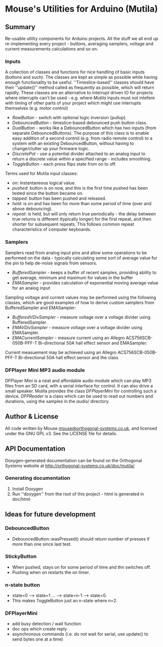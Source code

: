 
# Mouse's Utilities for Arduino (Mutila)

## Summary

Re-usable utility components for Arduino projects. All the stuff we all end up re-implementing every project - buttons, averaging samplers, voltage and current measurements calculations and so on.

### Inputs

A collection of classes and functions for nice handling of basic inputs (buttons and such). The classes are kept as simple as possible while having enough functionality to be useful. ''Timeslice-based'' classes should have their ''update()'' method called as frequently as possible, which will return rapidly. These classes are an alternative to interrupt driven IO for projects where interrupts can't be used - e.g. where *Mutila* inputs must not intefere with timing of other parts of your project which might use interrupts themselves (e.g. motor control)

* *RawButton* - switch with optional logic inversion (pullup).
* *DebouncedButton* - timeslice-based debounced push button class.
* *DualButton* - works like a DebouncedButton which has two inputs (from separate DebouncedButtons). The purpose of this class is to enable easy addition of a second control (e.g. from radio remote control) to a system with an existing DebouncedButton, without having to change/clutter up your firmware logic.
* *DiscretePot* - use a potential divider attached to an analog input to return a discrete value within a specified range - includes smoothing.
* *ToggleButton* - each press flips state from on to off.

Terms used for Mutila input classes:

* *on*: instantaneous logical value.
* *pushed*: button is on now, and this is the first time pushed has been tested since the button became on.
* *tapped*: button has been pushed and released.
* *held*: is on and has been for more than some period of time (over and above debouncing).
* *repeat*: is held, but will only return true periodically - the delay between true returns is different (typically longer) for the first repeat, and then shorter for subsequent repeats. This follows common repeat characteristics of computer keyboards.

### Samplers

Samplers read from analog input pins and allow some operations to be performed on the data - typically calculating some sort of average value for the pin to help de-noise signals from sensors.

* *BufferedSampler* - keeps a buffer of recent samples, providing ability to get average, minimum and maximum for values in the buffer
* *EMASampler* - provides calculation of exponential moving average value for an analog input

Sampling voltage and current values may be performed using the following classes, which are good examples of how to derive custom samplers from BufferedSampler and EMASampler:

* *BufferedVDivSampler* - measure voltage over a voltage divider using BufferedSampler.
* *EMAVDivSampler* - measure voltage over a voltage divider using EMASampler.
* *EMACurrentSampler* - measure current using an Allegro ACS756SCB-050B-PFF-T Bi-directional 50A hall effect sensor and EMASampler.

Current measuement may be achieved using an Allegro ACS756SCB-050B-PFF-T Bi-directional 50A hall effect sensor and the class

### DFPlayer Mini MP3 audio module

DFPlayer Mini is a neat and affordable audio module which can play MP3 files from an SD card, with a serial interface for control. It can also drive a small speaker. Mutila provides the class *DFPlayerMini* for controlling such a device. *DFPReader* is a class which can be used to read out numbers and durations, using the samples in the *audio/* directory.

## Author & License

All code written by Mouse <mouse@orthogonal-systems.co.uk>, and licensed under the GNU GPL v3. See the LICENSE file for details.

## API Documentation

Doxygen-generated documentation can be found on the Orthogonal Systems website at http://orthogonal-systems.co.uk/doc/mutila/

### Generating documentation

1.  Install Doxygen
2.  Run ''doxygen'' from the root of this project - html is generated in doc/html

## Ideas for future development

### DebouncedButton

* DebouncedButton::wasPressed() should return number of presses if more than one since last test.

### StickyButton

* When pushed, stays on for some period of time and thn switches off.
* Pushing when on restarts the on timer.

### n-state button

* state=0 --> state=1 ... --> state=n-1 --> state=0.
* This makes ToggleButton just an n-state where n=2.

### DFPlayerMini

* add busy detection / wait function
* doc ops which create reply
* asynchronous commands (i.e. do not wait for serial, use update() to send bytes one at a time)

